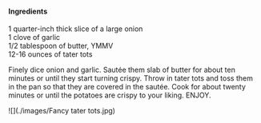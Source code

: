 #### Ingredients

1 quarter-inch thick slice of a large onion  
1 clove of garlic  
1/2 tablespoon of butter, YMMV  
12-16 ounces of tater tots  

Finely dice onion and garlic.
Sautée them slab of butter for about ten minutes or until they start turning crispy.
Throw in tater tots and toss them in the pan so that they are covered in the sautée.
Cook for about twenty minutes or until the potatoes are crispy to your liking.
ENJOY.

![](./images/Fancy tater tots.jpg)


